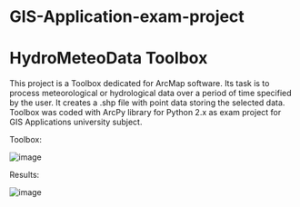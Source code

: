 # GIS-Application-exam-project
# HydroMeteoData Toolbox

This project is a Toolbox dedicated for ArcMap software. Its task is to process meteorological or hydrological data over a period of time specified by the user.
It creates a .shp file with point data storing the selected data. Toolbox was coded with ArcPy library for Python 2.x as exam project for GIS Applications university subject.

Toolbox:

![image](https://user-images.githubusercontent.com/83873656/218318112-02bfe27c-382e-43d8-935b-bba0d4bf55e9.png)


Results:

![image](https://user-images.githubusercontent.com/83873656/218318153-82d817bb-f0e5-45ae-826d-000de9a75a98.png)

